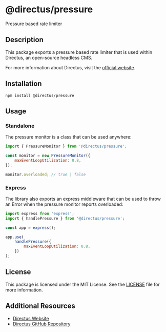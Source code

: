 # @directus/pressure

Pressure based rate limiter

## Description

This package exports a pressure based rate limiter that is used within Directus, an open-source headless CMS.

For more information about Directus, visit the [official website](https://directus.io).

## Installation

```
npm install @directus/pressure
```

## Usage

### Standalone

The pressure monitor is a class that can be used anywhere:

```js
import { PressureMonitor } from '@directus/pressure';

const monitor = new PressureMonitor({
	maxEventLoopUtilization: 0.8,
});

monitor.overloaded; // true | false
```

### Express

The library also exports an express middleware that can be used to throw an Error when the pressure monitor reports
overloaded:

```js
import express from 'express';
import { handlePressure } from '@directus/pressure';

const app = express();

app.use(
	handlePressure({
		maxEventLoopUtilization: 0.8,
	})
);
```

## License

This package is licensed under the MIT License. See the
[LICENSE](https://github.com/directus/directus/blob/main/packages/pressure/license) file for more information.

## Additional Resources

- [Directus Website](https://directus.io)
- [Directus GitHub Repository](https://github.com/directus/directus)
